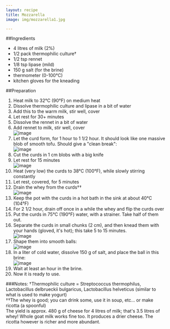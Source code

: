 ```yaml
---
layout: recipe
title: Mozzarella
image: img/mozzarella1.jpg

---
```

##Ingredients
* 4 litres of milk (2%)
* 1/2 pack thermophilic culture† 
* 1/2 tsp rennet
* 1/8 tsp lipase (mild)
* 150 g salt (for the brine)
* thermometer (0-100°C)
* kitchen gloves for the kneading

##Preparation
1. Heat milk to 32°C (90°F) on medium heat
2. Dissolve thermophilic culture and lipase in a bit of water
3. Add this to the warm milk, stir well, cover
4. Let rest for 30+ minutes
5. Dissolve the rennet in a bit of water
6. Add rennet to milk, stir well, cover  
![image](img/mozzarella2.jpg)  
7. Let the curd form, for 1 hour to 1 1/2 hour. It should look like one massive blob of smooth tofu. Should give a "clean break":  
![image](img/clean_break_collage.jpg)  
8. Cut the curds in 1 cm blobs with a big knife
9. Let rest for 15 minutes  
![image](img/mozzarella3.jpg)  
10. Heat (very low) the curds to 38°C (100°F), while slowly stirring constantly
11. Let rest, covered, for 5 minutes
12. Drain the whey from the curds††  
![image](img/mozzarella4.jpg)
13. Keep the pot with the curds in a hot bath in the sink at about 40°C (104°F)
14. For 2 1/2 hour, drain off once in a while the whey and flip the curds over
15. Put the curds in 75°C (190°F) water, with a strainer. Take half of them out.
15. Separate the curds in small chunks (2 cm), and then knead them with your hands (gloved, it's hot); this take 5 to 15 minutes.  
![image](img/mozzarella5.jpg)
16. Shape them into smooth balls:   
![image](img/mozzarella1.jpg)
16. In a liter of cold water, dissolve 150 g of salt, and place the ball in this brine:  
![image](img/mozzarella6.jpg)
17. Wait at least an hour in the brine.
18. Now it is ready to use.

###Notes:
†Thermophilic culture = Streptococcus thermophilus, Lactobacillus delbrueckii bulgaricus, Lactobacillus helveticus (similar to what is used to make yogurt)   
††The whey is good; you can drink some, use it in soup, etc... or make ricotta (a spoonful)   
The yield is approx. 480 g of cheese for 4 litres of milk; that's 3.5 litres of whey!
Whole goat milk works fine too. It produces a drier cheese. The ricotta however is richer and more abundant. 
